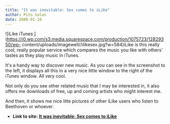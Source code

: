 ```yaml
---
title: "It was inevitable: Sex comes to iLike"
author: Pito Salas
date: 2008-01-10
---
```


![iLike iTunes
](https://i0.wp.com/s3.media.squarespace.com/production/1075723/12829350/wp-
content/uploads/imagewell//ilikesex.jpg?w=584)iLike is this really cool,
really popular service which compares the music you like with others' tastes
as they play music in iTunes.

It's a handy way to discover new music. As you can see in the screenshot to
the left, it displays all this in a very nice little window to the right of
the iTunes window. All very cool.

Not only do you see other related music that I may be interested in, it also
offers me downloads of free, up and coming artists who might interest me.

And then, it shows me nice litte pictures of other iLike users who listen to
Beethoven or whoever.


* **Link to site:** **[It was inevitable: Sex comes to iLike](None)**
